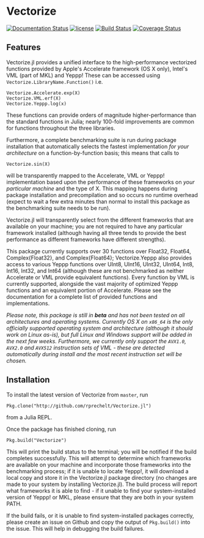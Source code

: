 # Vectorize

[![Documentation Status](https://readthedocs.org/projects/vectorizejl/badge/?version=latest)](http://vectorizejl.readthedocs.io/en/latest/?badge=latest)
[![license](https://img.shields.io/github/license/mashape/apistatus.svg?maxAge=2592000)]()
[![Build Status](https://travis-ci.org/rprechelt/Vectorize.jl.svg?branch=master)](https://travis-ci.org/rprechelt/Vectorize.jl)
[![Coverage Status](https://coveralls.io/repos/github/rprechelt/Vectorize.jl/badge.svg?branch=master)](https://coveralls.io/github/rprechelt/Vectorize.jl?branch=master)

## Features
Vectorize.jl provides a unified interface to the high-performance vectorized functions provided by Apple's Accelerate framework (OS X only), Intel's VML (part of MKL) and Yeppp! These can be accessed using `Vectorize.LibraryName.Function()` i.e. 

    Vectorize.Accelerate.exp(X)
    Vectorize.VML.erf(X)
    Vectorize.Yeppp.log(x)

These functions can provide orders of magnitude higher-performance than the standard functions in Julia; nearly 100-fold improvements are common for functions throughout the three libraries.

Furthermore, a complete benchmarking suite is run during package installation that automatically selects the fastest implementation *for your architecture* on a function-by-function basis; this means that calls to

    Vectorize.sin(X)

will be transparently mapped to the Accelerate, VML or Yeppp! implementation based upon the performance of these frameworks on *your particular machine* and the type of X. This mapping happens during package installation and precompilation and so occurs no runtime overhead (expect to wait a few extra minutes than normal to install this package as the benchmarking suite needs to be run).

Vectorize.jl will transparently select from the different frameworks that are available on your machine; you are not required to have any particular framework installed (although having all three tends to provide the best performance as different frameworks have different strengths).

This package currently supports over 30 functions over Float32, Float64, Complex{Float32}, and Complex{Float64}; Vectorize.Yeppp also provides access to various Yeppp functions over UInt8, UInt16, UInt32, UInt64, Int8, Int16, Int32, and Int64 (although these are not benchmarked as neither Accelerate or VML provide equivalent functions). Every function by VML is currently supported, alongside the vast majority of optimized Yeppp functions and an equivalent portion of Accelerate. Please see the documentation for a complete list of provided functions and implementations. 

*Please note, this package is still in **beta** and has not been tested on all architectures and operating systems. Currently OS X on `x86_64` is the only officially supported operating system and architecture (although it should work on Linux as-is), but full Linux and Windows support will be added in the next few weeks. Furthermore, we currently only support the `AVX1.0`, `AVX2.0` and `AVX512` instruction sets of VML - these are detected automatically during install and the most recent instruction set will be chosen.*

## Installation 
To install the latest version of Vectorize from `master`, run

    Pkg.clone("http://github.com/rprechelt/Vectorize.jl")

from a Julia REPL. 

Once the package has finished cloning, run

    Pkg.build("Vectorize")

This will print the build status to the terminal; you will be notified if the build completes successfully. This will attempt to determine which frameworks are available on your machine and incorporate those frameworks into the benchmarking process; if it is unable to locate Yeppp!, it will download a local copy and store it in the Vectorize.jl package directory (no changes are made to your system by installing Vectorize.jl). The build process will report what frameworks it is able to find - if it unable to find your system-installed version of Yeppp! or MKL, please ensure that they are both in your system PATH. 

If the build fails, or it is unable to find system-installed packages correctly, please create an issue on Github and copy the output of `Pkg.build()` into the issue. This will help in debugging the build failures. 